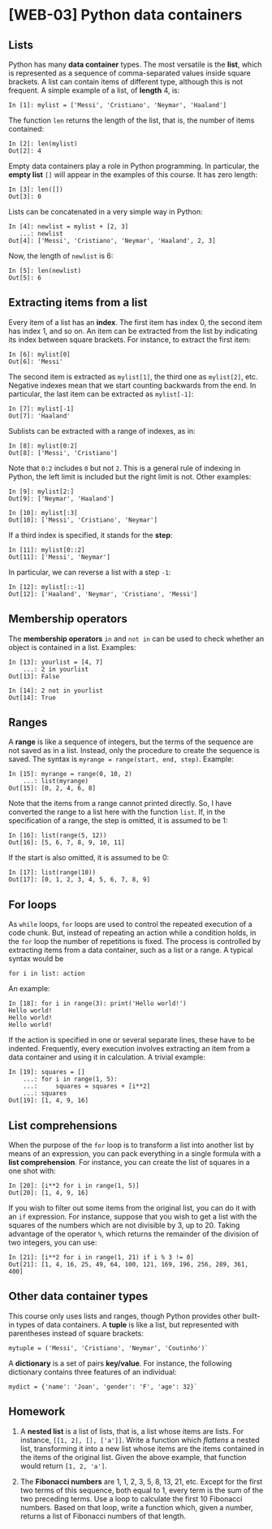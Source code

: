 # [WEB-03] Python data containers

## Lists

Python has many **data container** types. The most versatile is the **list**, which is represented as a sequence of comma-separated values inside square brackets. A list can contain items of different type, although this is not frequent. A simple example of a list, of **length** 4, is:

```
In [1]: mylist = ['Messi', 'Cristiano', 'Neymar', 'Haaland']
```

The function `len` returns the length of the list, that is, the number of items contained:

```
In [2]: len(mylist)
Out[2]: 4
```

Empty data containers play a role in Python programming. In particular, the **empty list** `[]`  will appear in the examples of this course. It has zero length:

```
In [3]: len([])
Out[3]: 0
```

Lists can be concatenated in a very simple way in Python:

```
In [4]: newlist = mylist + [2, 3]
   ...: newlist
Out[4]: ['Messi', 'Cristiano', 'Neymar', 'Haaland', 2, 3]
```

Now, the length of `newlist` is 6:

```
In [5]: len(newlist)
Out[5]: 6
```

## Extracting items from a list

Every item of a list has an **index**. The first item has index 0, the second item has index 1, and so on. An item can be extracted from the list by indicating its index between square brackets. For instance, to extract the first item:

```
In [6]: mylist[0]
Out[6]: 'Messi'
```

The second item is extracted as `mylist[1]`, the third one as `mylist[2]`, etc. Negative indexes mean that we start counting backwards from the end. In particular, the last item can be extracted as `mylist[-1]`:

```
In [7]: mylist[-1]
Out[7]: 'Haaland'
```

Sublists can be extracted with a range of indexes, as in:

```
In [8]: mylist[0:2]
Out[8]: ['Messi', 'Cristiano']
```

Note that `0:2` includes `0` but not `2`. This is a general rule of indexing in Python, the left limit is included but the right limit is not. Other examples:

```
In [9]: mylist[2:]
Out[9]: ['Neymar', 'Haaland']
```

```
In [10]: mylist[:3]
Out[10]: ['Messi', 'Cristiano', 'Neymar']
```

If a third index is specified, it stands for the **step**:

```
In [11]: mylist[0::2]
Out[11]: ['Messi', 'Neymar']
```

In particular, we can reverse a list with a step `-1`:

```
In [12]: mylist[::-1]
Out[12]: ['Haaland', 'Neymar', 'Cristiano', 'Messi']
```

## Membership operators

The **membership operators** `in` and `not in` can be used to check whether an object is contained in a list. Examples:

```
In [13]: yourlist = [4, 7]
    ...: 2 in yourlist
Out[13]: False
```

```
In [14]: 2 not in yourlist
Out[14]: True
```

## Ranges

A **range** is like a sequence of integers, but the terms of the sequence are not saved as in a list. Instead, only the procedure to create the sequence is saved. The syntax is `myrange = range(start, end, step)`. Example:

```
In [15]: myrange = range(0, 10, 2)
    ...: list(myrange)
Out[15]: [0, 2, 4, 6, 8]
```

Note that the items from a range cannot printed directly. So, I have converted the range to a list here with the function `list`. If, in the specification of a range, the step is omitted, it is assumed to be 1:

```
In [16]: list(range(5, 12))
Out[16]: [5, 6, 7, 8, 9, 10, 11]
```

If the start is also omitted, it is assumed to be 0:

```
In [17]: list(range(10))
Out[17]: [0, 1, 2, 3, 4, 5, 6, 7, 8, 9]
```

## For loops

As `while` loops, `for` loops are used to control the repeated execution of a code chunk. But, instead of repeating an action while a condition holds, in the `for` loop the number of repetitions is fixed. The process is controlled by extracting items from a data container, such as a list or a range. A typical syntax would be 

```
for i in list: action
```

An example:

```
In [18]: for i in range(3): print('Hello world!')
Hello world!
Hello world!
Hello world!
```

If the action is specified in one or several separate lines, these have to be indented. Frequently, every execution involves extracting an item from a data container and using it in calculation. A trivial example:

```
In [19]: squares = []
    ...: for i in range(1, 5):
    ...:     squares = squares + [i**2]
    ...: squares
Out[19]: [1, 4, 9, 16]
```

## List comprehensions

When the purpose of the `for` loop is to transform a list into another list by means of an expression, you can pack everything in a single formula with a **list comprehension**. For instance, you can create the list of squares in a one shot with:

```
In [20]: [i**2 for i in range(1, 5)]
Out[20]: [1, 4, 9, 16]
```

If you wish to filter out some items from the original list, you can do it with an `if` expression. For instance, suppose that you wish to get a list with the squares of the numbers which are not divisible by 3, up to 20. Taking advantage of the operator `%`, which returns the remainder of the division of two integers, you can use:

```{r eval=FALSE}
In [21]: [i**2 for i in range(1, 21) if i % 3 != 0]
Out[21]: [1, 4, 16, 25, 49, 64, 100, 121, 169, 196, 256, 289, 361, 400]
```

## Other data container types

This course only uses lists and ranges, though Python provides other built-in types of data containers. A **tuple** is like a list, but represented with parentheses instead of square brackets:

```
mytuple = ('Messi', 'Cristiano', 'Neymar', 'Coutinho')`
```

A **dictionary** is a set of pairs **key/value**. For instance, the following dictionary contains three features of an individual:

```
mydict = {'name': 'Joan', 'gender': 'F', 'age': 32}`
```

## Homework

1. A **nested list** is a list of lists, that is, a list whose items are lists. For instance, `[[1, 2], [], ['a']]`. Write a function which *flattens* a nested list, transforming it into a new list whose items are the items contained in the items of the original list. Given the above example, that function would return `[1, 2, 'a']`.

2. The **Fibonacci numbers** are 1, 1, 2, 3, 5, 8, 13, 21, etc. Except for the first two terms of this sequence, both equal to 1, every term is the sum of the two preceding terms. Use a loop to calculate the first 10 Fibonacci numbers. Based on that loop, write a function which, given a number, returns a list of Fibonacci numbers of that length.
